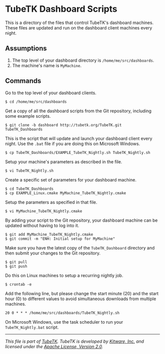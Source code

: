 TubeTK Dashboard Scripts
========================

This is a directory of the files that control TubeTK's dashboard machines. These files are updated and run on the dashboard client machines every night.

Assumptions
-----------

1. The top level of your dashboard directory is `/home/me/src/dashboards`.
2. The machine's name is `MyMachine`.

Commands
--------

Go to the top level of your dashboard clients.

    $ cd /home/me/src/dashboards

Get a copy of all the dashboard scripts from the Git repository, including some example scripts.

    $ git clone -b dashboard http://tubetk.org/TubeTK.git TubeTK_Dashboards

This is the script that will update and launch your dashboard client every night. Use the `.bat` file if you are doing this on Microsoft Windows.
  
    $ cp TubeTK_Dashboards/EXAMPLE_TubeTK_Nightly.sh TubeTK_Nightly.sh

Setup your machine's parameters as described in the file.

    $ vi TubeTK_Nightly.sh

Create a specific set of parameters for your dashboard machine.

    $ cd TubeTK_Dashboards
    $ cp EXAMPLE_Linux.cmake MyMachine_TubeTK_Nightly.cmake

Setup the parameters as specified in that file.

    $ vi MyMachine_TubeTK_Nightly.cmake

By adding your script to the Git repository, your dashboard machine can be updated without having to log into it.

    $ git add MyMachine_TubeTK_Nightly.cmake
    $ git commit -m "ENH: Initial setup for MyMachine"

Make sure you have the latest copy of the `TubeTK_Dashboard` directory and then submit your changes to the Git repository.

    $ git pull
    $ git push

Do this on Linux machines to setup a recurring nightly job.

    $ crontab -e
   
Add the following line, but please change the start minute (20) and the start hour (0) to different values to avoid simultaneous downloads from multiple machines.

    20 0 * * * /home/me/src/dashboards/TubeTK_Nightly.sh

On Microsoft Windows, use the task scheduler to run your `TubeTK_Nightly.bat` script.

---
*This file is part of [TubeTK](http://www.tubetk.org). TubeTK is developed by [Kitware, Inc.](http://www.kitware.com) and licensed under the [Apache License, Version 2.0](http://www.apache.org/licenses/LICENSE-2.0).*
